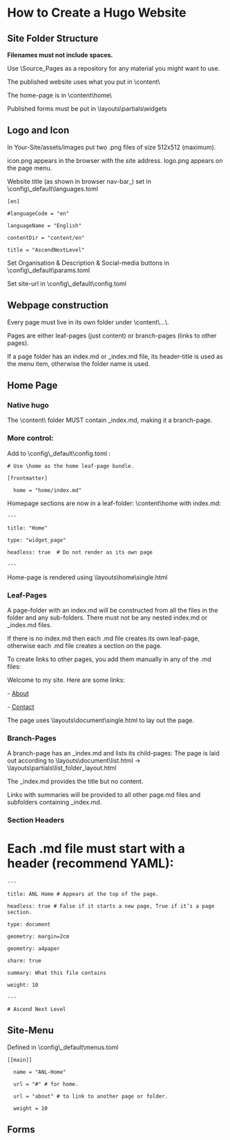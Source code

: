 # How to Create a Hugo Website

## Site Folder Structure

**Filenames must not include spaces.**

Use \\Source_Pages as a repository for any material you might want to use.

The published website uses what you put in \\content\\

The home-page is in \\content\\home\\

Published forms must be put in \\layouts\\partials\\widgets

## 

## Logo and Icon

In Your-Site/assets/images put two .png files of size 512x512 (maximum).

icon.png appears in the browser with the site address. logo.png appears on the page menu.

Website title (as shown in browser nav-bar_) set in \\config\\_default\\languages.toml

`[en]`

`#languageCode = "en"`

`languageName = "English"`

`contentDir = "content/en"`

`title = "AscendNextLevel"`

Set Organisation & Description & Social-media buttons in \\config\\_default\\params.toml

Set site-url in \\config\\_default\\config.toml

## Webpage construction

Every page must live in its own folder under \\content\\...\\.

Pages are either leaf-pages (just content) or branch-pages (links to other pages).

If a page folder has an index.md or \_index.md file, its header-title is used as the menu item, otherwise the folder name is used.

## Home Page

### Native hugo

The \\content\\ folder MUST contain \_index.md, making it a branch-page.

### More control:

Add to \\config\\_default\\config.toml :

`# Use \home as the home leaf-page bundle.`

`[frontmatter]`

`  home = "home/index.md"`

Homepage sections are now in a leaf-folder: \\content\\home with index.md:

`---`

`title: "Home"`

`type: "widget_page"`

`headless: true  # Do not render as its own page`

`---`

Home-page is rendered using \\layouts\\home\\single.html

### Leaf-Pages

A page-folder with an index.md will be constructed from all the files in the folder and any sub-folders. There must not be any nested index.md or \_index.md files.

If there is no index.md then each .md file creates its own leaf-page, otherwise each .md file creates a section on the page.

To create links to other pages, you add them manually in any of the .md files:

Welcome to my site. Here are some links:

\- [About](/about/)

\- [Contact](/contact/)

The page uses \\layouts\\document\\single.html to lay out the page.

### Branch-Pages

A branch-page has an \_index.md and lists its child-pages: The page is laid out according to \\layouts\\document\\list.html -\> \\layouts\\partials\\list_folder_layout.html

The \_index.md provides the title but no content.

Links with summaries will be provided to all other page.md files and subfolders containing \_index.md.

### Section Headers

# Each .md file must start with a header (recommend YAML):

`---`

`title: ANL Home # Appears at the top of the page.`

`headless: true # False if it starts a new page, True if it’s a page section.`

`type: document`

`geometry: margin=2cm`

`geometry: a4paper`

`share: true`

`summary: What this file contains`

`weight: 10`

`---`

`# Ascend Next Level`

## Site-Menu

Defined in \\config\\_default\\menus.toml

`[[main]]`

`  name = "ANL-Home"`

`  url = "#" # for home.`

`  url = "about" # to link to another page or folder.`

`  weight = 10`

## Forms
